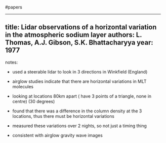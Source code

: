 #papers

---
title: Lidar observations of a horizontal variation in the atmospheric sodium layer
authors: L. Thomas, A.J. Gibson, S.K. Bhattacharyya
year: 1977
---
notes:
- used a steerable lidar to look in 3 directions in Winkfield (England)

- airglow studies indicate that there are horizontal variations in MLT molecules

- looking at locations 80km apart ( have 3 points of a triangle, none in centre) (30 degrees)

- found that there was a difference in the column density at the 3 locations, thus there must be horizontal variations

- measured these variations over 2 nights, so not just a timing thing

- consistent with airglow gravity wave images
